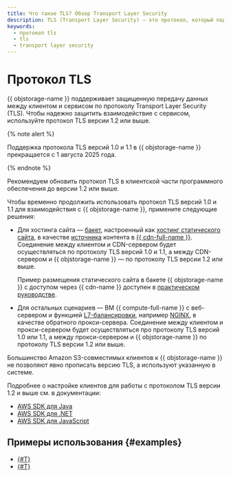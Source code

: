 ```yaml
---
title: Что такое TLS? Обзор Transport Layer Security
description: TLS (Transport Layer Security) – это протокол, который поддерживает защищенную передачу данных между клиентом и сервисом. Чтобы надежно защитить взаимодействие с сервисом, используйте протокол TLS версии 1.2 или выше.
keywords:
  - протокол tls
  - tls
  - transport layer security
---
```


# Протокол TLS



{{ objstorage-name }} поддерживает защищенную передачу данных между клиентом и сервисом по протоколу Transport Layer Security (TLS). Чтобы надежно защитить взаимодействие с сервисом, используйте протокол TLS версии 1.2 или выше.

{% note alert %}

Поддержка протокола TLS версий 1.0 и 1.1 в {{ objstorage-name }} прекращается с 1 августа 2025 года.

{% endnote %}

Рекомендуем обновить протокол TLS в клиентской части программного обеспечения до версии 1.2 или выше.

Чтобы временно продолжить использовать протокол TLS версий 1.0 и 1.1 для взаимодействия с {{ objstorage-name }}, примените следующие решения:
* Для хостинга сайта — [бакет](bucket.md), настроенный как [хостинг статического сайта](hosting.md), в качестве [источника](../../cdn/concepts/origins.md) контента в [{{ cdn-full-name }}](../../cdn/concepts/index.md). Соединение между клиентом и CDN-сервером будет осуществляться по протоколу TLS версий 1.0 и 1.1, а между CDN-сервером и {{ objstorage-name }} — по протоколу TLS версии 1.2 или выше. 

  Пример размещения статического сайта в бакете {{ objstorage-name }} с доступом через {{ cdn-name }} доступен в [практическом руководстве](../tutorials/cdn-hosting.md).
* Для остальных сценариев — ВМ {{ compute-full-name }} с веб-сервером и функцией [L7-балансировки](../../application-load-balancer/concepts/application-load-balancer.md), например [NGINX](https://nginx.org/ru/), в качестве обратного прокси-сервера. Соединение между клиентом и прокси-сервером будет осуществляться про протоколу TLS версий 1.0 или 1.1, а между прокси-сервером и {{ objstorage-name }} по протоколу TLS версии 1.2 или выше.


Большинство Amazon S3-совместимых клиентов к {{ objstorage-name }} не позволяют явно прописать версию TLS, а используют указанную в системе.

Подробнее о настройке клиентов для работы с протоколом TLS версии 1.2 и выше см. в документации:
* [AWS SDK для Java](https://docs.aws.amazon.com/sdk-for-java/v1/developer-guide/security-java-tls.html)
* [AWS SDK для .NET](https://docs.aws.amazon.com/sdk-for-net/v3/developer-guide/enforcing-tls.html)
* [AWS SDK для JavaScript](https://docs.aws.amazon.com/sdk-for-javascript/v2/developer-guide/enforcing-tls.html)


## Примеры использования {#examples}

* [{#T}](../tutorials/gatsby-static-website.md)
* [{#T}](../tutorials/cdn-hosting.md)


